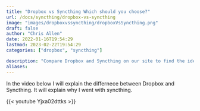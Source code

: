 ```yaml
---
title: "Dropbox vs Syncthing Which should you choose?"
url: /docs/syncthing/dropbox-vs-syncthing
image: "images/dropboxvssyncthing/dropboxVsSyncthing.png"
draft: false
author: "Chris Allen"
date: 2022-01-16T19:54:29
lastmod: 2023-02-22T19:54:29
categories: ["dropbox", "syncthing"]

description: "Compare Dropbox and Syncthing on our site to find the ideal file sync tool for you. Discover which has better security, privacy, and pricing. Choose the best solution." 
aliases:
---
```


In the video below I will explain the differnece between Dropbox and Syncthing.  It will explain why I went with syncthing.

{{< youtube Yjxa02dttks >}}
